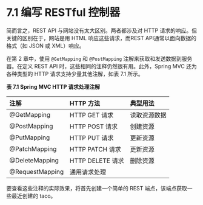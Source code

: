 # 7.1 编写 RESTful 控制器

简而言之，REST API 与网站没有太大区别。两者都涉及对 HTTP 请求的响应。但关键的区别在于，网站是用 HTML 响应这些请求，而REST API通常以面向数据的格式（如 JSON 或 XML）响应。

在第 2 章中，使用 `@GetMapping` 和 `@PostMapping` 注解来获取和发送数据到服务器。在定义 REST API 时，这些相同的注释仍然很有用。此外，Spring MVC 还为各种类型的 HTTP 请求支持少量其他注解，如表 7.1 所示。

**表 7.1 Spring MVC HTTP 请求处理注解**

| 注解 | HTTP 方法 | 典型用法 |
| :--- | :--- | :--- |
| @GetMapping | HTTP GET 请求 | 读取资源数据 |
| @PostMapping | HTTP POST 请求 | 创建资源 |
| @PutMapping | HTTP PUT 请求 | 更新资源 |
| @PatchMapping | HTTP PATCH 请求 | 更新资源 |
| @DeleteMapping | HTTP DELETE 请求 | 删除资源 |
| @RequestMapping | 通用请求处理 |  |

要查看这些注释的实际效果，将首先创建一个简单的 REST 端点，该端点获取一些最近创建的 taco。


